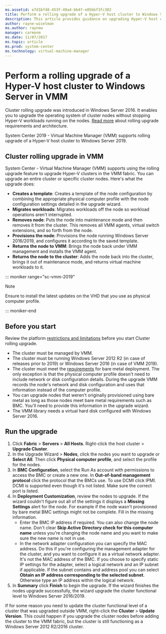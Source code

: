 ```yaml
---
ms.assetid: e7d1bf48-453f-49a4-bb4f-e85bbf3fc302
title: Perform a rolling upgrade of a Hyper-V host cluster to Windows Server 2016 in VMM
description: This article provides guidance on upgrading Hyper-V host clusters
author: rayne-wiselman
ms.author: raynew
manager: carmonm
ms.date: 11/07/2017
ms.topic: article
ms.prod: system-center
ms.technology: virtual-machine-manager
---
```


# Perform a rolling upgrade of a Hyper-V host cluster to Windows Server in VMM


Cluster rolling upgrade was introduced in Windows Server 2016. It enables you to upgrade the operating system of cluster nodes without stopping Hyper-V workloads running on the nodes. [Read more](https://docs.microsoft.com/windows-server/failover-clustering/cluster-operating-system-rolling-upgrade#requirements.aspx) about rolling upgrade requirements and architecture.

System Center 2019 - Virtual Machine Manager (VMM) supports rolling upgrade of a Hyper-V host cluster to Windows Server 2019.

## Cluster rolling upgrade in VMM

System Center - Virtual Machine Manager (VMM) supports using the rolling upgrade feature to upgrade Hyper-V clusters in the VMM fabric. You can upgrade an entire cluster or specific cluster nodes. Here's what the upgrade does:

- **Creates a template**: Creates a template of the node configuration by combining the appropriate physical computer profile with the node configuration settings detailed in the upgrade wizard.
- **Migrates workloads**: Migrates workloads off the node so workload operations aren't interrupted.
- **Removes node**: Puts the node into maintenance mode and then removes it from the cluster. This removes all VMM agents, virtual switch extensions, and so forth from the node.
- **Provisions the node**: Provisions the node running Windows Server 2016/2019, and configures it according to the saved template.
- **Returns the node to VMM**: Brings the node back under VMM management and installs the VMM agent.
- **Returns the node to the cluster**: Adds the node back into the cluster, brings it out of maintenance mode, and returns virtual machine workloads to it.

::: moniker range="sc-vmm-2019"

>[!NOTE]
>  Ensure to install the latest updates on the VHD that you use as physical computer profile.

::: moniker-end

## Before you start

Review the platform [restrictions and limitations](https://docs.microsoft.com/windows-server/failover-clustering/cluster-operating-system-rolling-upgrade#restrictions--limitations) before you start Cluster rolling upgrade.

- The cluster must be managed by VMM.
- The cluster must be running Windows Server 2012 R2 (in case of releases prior to 2019) or Windows Server 2016 (in case of VMM 2019).
- The cluster must meet the [requirements](hyper-v-bare-metal.md#before-you-start) for bare metal deployment. The only exception is that the physical computer profile doesn't need to include network or disk configuration details. During the upgrade VMM records the node's network and disk configuration and uses that information instead of the computer profile.
- You can upgrade nodes that weren't originally provisioned using bare metal as long as those nodes meet bare metal requirements such as BMC. You'll need to provide this information in the upgrade wizard.
- The VMM library needs a virtual hard disk configured with Windows Server 2016.

## Run the upgrade

1. Click **Fabric** > **Servers** > **All Hosts**. Right-click the host cluster > **Upgrade Cluster**.
1. In the Upgrade Wizard > **Nodes**, click the nodes you want to upgrade or **Select All**. Then click **Physical computer profile**, and select the profile for the nodes.
1. In **BMC Configuration**, select the Run As account with permissions to access the BMC or create a new one. In **Out-of-band management protocol** click the protocol that the BMCs use. To use DCMI click IPMI. DCMI is supported even though it's not listed. Make sure the correct port is listed.
1. In **Deployment Customization**, review the nodes to upgrade. If the wizard couldn't figure out all of the settings it displays a **Missing Settings** alert for the node. For example if the node wasn't provisioned by bare metal BMC settings might not be complete. Fill in the missing information.
    - Enter the BMC IP address if required. You can also change the node name. Don't clear **Skip Active Directory check for this computer name** unless you're changing the node name and you want to make sure the new name is not in use.
    - In the network adapter configuration you can specify the MAC address. Do this if you're configuring the management adapter for the cluster, and you want to configure it as a virtual network adapter. It's not the MAC address of the BMC. If you choose to specify static IP settings for the adapter, select a logical network and an IP subnet if applicable. If the subnet contains and address pool you can select **Obtain an IP address corresponding to the selected subnet**. Otherwise type an IP address within the logical network.
5. In **Summary** click **Finish** to begin the upgrade. If the wizard finishes the nodes upgrade successfully, the wizard upgrade the cluster functional level to Windows Server 2016/2019.

If for some reason you need to update the cluster functional level of a cluster that was upgraded outside VMM, right-click the **Cluster** > **Update Version**. This could happen if you upgrade the cluster nodes before adding the cluster to the VMM fabric, but the cluster is still functioning as a Windows Server 2012 R2/2016 cluster.
